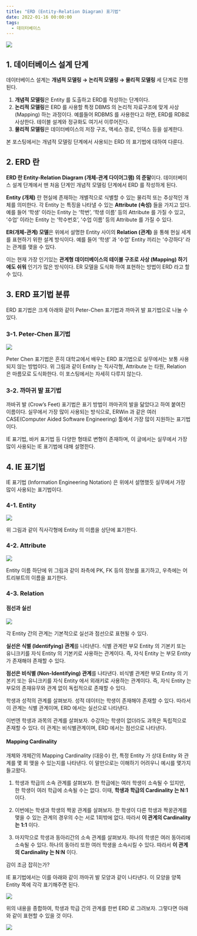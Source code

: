 ```yaml
---
title: "ERD (Entity-Relation Diagram) 표기법"
date: 2022-01-16 00:00:00
tags:
  - 데이터베이스
---
```


![](./1.png)

## 1. 데이터베이스 설계 단계

데이터베이스 설계는 **개념적 모델링 → 논리적 모델링 → 물리적 모델링** 세 단계로 진행된다.

1. **개념적 모델링**은 Entity 를 도출하고 ERD를 작성하는 단계이다.
2. **논리적 모델링**은 ERD 를 사용할 특정 DBMS 의 논리적 자료구조에 맞게 사상 (Mapping) 하는 과정이다. 예를들어 RDBMS 를 사용한다고 하면, ERD를 RDB로 사상한다. 테이블 설계와 정규화도 여기서 이루어진다.
3. **물리적 모델링**은 데이터베이스의 저장 구조, 액세스 경로, 인덱스 등을 설계한다.

본 포스팅에서는 개념적 모델링 단계에서 사용되는 ERD 의 표기법에 대하여 다룬다.

## 2. ERD 란

**ERD 란 Entity-Relation Diagram (개체-관계 다이어그램) 의 준말**이다. 데이터베이스 설계 단계에서 맨 처음 단계인 개념적 모델링 단계에서 ERD 를 작성하게 된다.

**Entity (개체)** 란 현실에 존재하는 개별적으로 식별할 수 있는 물리적 또는 추상적인 개체를 의미한다. 각 Entity 는 특징을 나타낼 수 있는 **Attribute (속성)** 들을 가지고 있다. 예를 들어 ‘학생’ 이라는 Entity 는 ‘학번’, ‘학생 이름’ 등의 Attribute 를 가질 수 있고, ‘수업’ 이라는 Entity 는 ‘학수번호’, ‘수업 이름’ 등의 Attribute 를 가질 수 있다.

**ER(개체-관계) 모델**은 위에서 설명한 Entity 사이의 **Relation (관계)** 을 통해 현실 세계를 표현하기 위한 설계 방식이다. 예를 들어 ‘학생’ 과 ‘수업’ Entity 끼리는 ‘수강하다’ 라는 관계를 맺을 수 있다.

이는 현재 가장 인기있는 **관계형 데이터베이스의 테이블 구조로 사상 (Mapping) 하기에도 쉬워** 인기가 많은 방식이다. ER 모델을 도식화 하여 표현하는 방법이 ERD 라고 할 수 있다.

## 3. ERD 표기법 분류

ERD 표기법은 크게 아래와 같이 Peter-Chen 표기법과 까마귀 발 표기법으로 나눌 수 있다.

### 3-1. Peter-Chen 표기법

![](./2.png)

Peter Chen 표기법은 흔히 대학교에서 배우는 ERD 표기법으로 실무에서는 보통 사용되지 않는 방법이다. 위 그림과 같이 Entity 는 직사각형, Attribute 는 타원, Relation 은 마름모로 도식화한다. 이 포스팅에서는 자세히 다루지 않는다.

### 3-2. 까마귀 발 표기법

까바귀 발 (Crow’s Feet) 표기법은 표기 방법이 까마귀의 발을 닮았다고 하여 붙여진 이름이다. 실무에서 가장 많이 사용되는 방식으로, ERWin 과 같은 여러 CASE(Computer Aided Software Engineering) 툴에서 가장 많이 지원하는 표기법이다.

IE 표기법, 바커 표기법 등 다양한 형태로 변형이 존재하며, 이 글에서는 실무에서 가장 많이 사용되는 IE 표기법에 대해 설명한다.

## 4. IE 표기법

IE 표기법 (Information Engineering Notation) 은 위에서 설명했듯 실무에서 가장 많이 사용되는 표기법이다.

### 4-1. Entity

![](./entity.png)

위 그림과 같이 직사각형에 Entity 의 이름을 상단에 표기한다.

### 4-2. Attribute

![](./attribute.png)

Entity 이름 하단에 위 그림과 같이 좌측에 PK, FK 등의 정보를 표기하고, 우측에는 어트리뷰트의 이름을 표기한다.

### 4-3. Relation

#### 점선과 실선

![](./line.png)

각 Entity 간의 관계는 기본적으로 실선과 점선으로 표현될 수 있다.

**실선은 식별 (Identifying) 관계**를 나타낸다. 식별 관계란 부모 Entity 의 기본키 또는 유니크키를 자식 Entity 의 기본키로 사용하는 관계이다. 즉, 자식 Entity 는 부모 Entity 가 존재해야 존재할 수 있다.

**점선은 비식별 (Non-Identifying) 관계**를 나타낸다. 비식별 관계란 부모 Entity 의 기본키 또는 유니크키를 자식 Entity 에서 외래키로 사용하는 관계이다. 즉, 자식 Entity 는 부모의 존재유무와 관계 없이 독립적으로 존재할 수 있다.

학생과 성적의 관계를 살펴보자. 성적 데이터는 학생이 존재해야 존재할 수 있다. 따라서 이 관계는 식별 관계이며, ERD 에서는 실선으로 나타낸다.

이번엔 학생과 과목의 관계를 살펴보자. 수강하는 학생이 없더라도 과목은 독립적으로 존재할 수 있다. 이 관계는 비식별관계이며, ERD 에서는 점선으로 나타낸다.

#### Mapping Cardinality

개체와 개체간의 Mapping Cardinality (대응수) 란, 특정 Entity 가 상대 Entity 와 관계를 몇 회 맺을 수 있는지를 나타낸다. 이 말만으로는 이해하기 어려우니 예시를 몇가지 들고왔다.

1. 학생과 학급의 소속 관계를 살펴보자. 한 학급에는 여러 학생이 소속될 수 있지만, 한 학생이 여러 학급에 소속될 수는 없다. 이때, **학생과 학급의 Cardinality 는 N:1** 이다.

2. 이번에는 학생과 학생의 짝꿍 관계를 살펴보자. 한 학생이 다른 학생과 짝꿍관계를 맺을 수 있는 관계의 경우의 수는 서로 1회밖에 없다. 따라서 **이 관계의 Cardinality 는 1:1** 이다.

3. 마지막으로 학생과 동아리간의 소속 관계를 살펴보자. 하나의 학생은 여러 동아리에 소속될 수 있다. 하나의 동아리 또한 여러 학생을 소속시킬 수 있다. 따라서 **이 관계의 Cardinality 는 N:N** 이다.

감이 조금 잡히는가?

IE 표기법에서는 이를 아래와 같이 까마귀 발 모양과 같이 나타낸다. 이 모양을 양쪽 Entity 쪽에 각각 표기해주면 된다.

![](./cardinality.png)

위의 내용을 종합하여, 학생과 학급 간의 관계를 한번 ERD 로 그려보자. 그렇다면 아래와 같이 표현할 수 있을 것 이다.

![](./erd-sample.png)
